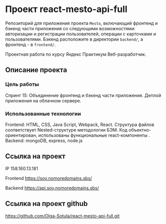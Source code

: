 # Проект react-mesto-api-full
Репозиторий для приложения проекта `Mesto`, включающий фронтенд и бэкенд части приложения со следующими возможностями: авторизации и регистрации пользователей, операции с карточками и пользователями. Бэкенд расположите в директории `backend/`, а фронтенд - в `frontend/`. 
 
Проектная работа по курсу Яндекс Практикум Веб-разработчик.

## Описание проекта
### Цель работы
Спринт 15: Объединение фронтенд и бэкенд части приложения. Деплой приложения на облачном сервере.
### Использованные технологии
Frontend:
HTML, CSS, Java Script, Webpack, React.
Структура файлов соответствует Nested-структуре методологии БЭМ.
Код объектно-ориентирован, использованы функциональные react-компоненты .
Backend:
mongoDB, express, node.js

## Ссылка на проект

IP 158.160.13.181

Frontend https://soy.nomoredomains.sbs/

Backend https://api.soy.nomoredomains.sbs/

## Ссылка на проект github
https://github.com/Olga-Sotula/react-mesto-api-full.git

